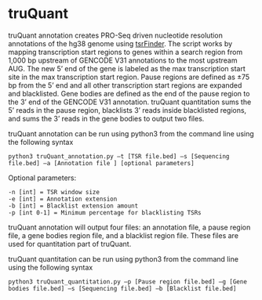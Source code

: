 # truQuant
truQuant annotation creates PRO-Seq driven nucleotide resolution annotations of the hg38 genome using [tsrFinder](https://github.com/P-TEFb/tsrFinder). The script works by mapping transcription start regions to genes within a search region from 1,000 bp upstream of GENCODE V31 annotations to the most upstream AUG. The new 5’ end of the gene is labeled as the max transcription start site in the max transcription start region. Pause regions are defined as ±75 bp from the 5’ end and all other transcription start regions are expanded and blacklisted. Gene bodies are defined as the end of the pause region to the 3’ end of the GENCODE V31 annotation. truQuant quantitation sums the 5’ reads in the pause region, blacklists 3’ reads inside blacklisted regions, and sums the 3’ reads in the gene bodies to output two files. 

truQuant annotation can be run using python3 from the command line using the following syntax

```
python3 truQuant_annotation.py –t [TSR file.bed] –s [Sequencing file.bed] –a [Annotation file ] [optional parameters]
```

Optional parameters:
```
-n [int] = TSR window size
-e [int] = Annotation extension
-b [int] = Blacklist extension amount
-p [int 0-1] = Minimum percentage for blacklisting TSRs
```

truQuant annotation will output four files: an annotation file, a pause region file, a gene bodies region file, and a blacklist region file. These files are used for quantitation part of truQuant.

truQuant quantitation can be run using python3 from the command line using the following syntax

```
python3 truQuant_quantitation.py –p [Pause region file.bed] –g [Gene bodies file.bed] –s [Sequencing file.bed] –b [Blacklist file.bed]
```
